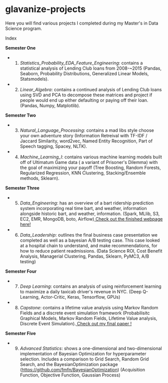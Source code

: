 # glavanize-projects
Here you will find various projects I completed during my Master's in Data Science program.

Index

**Semester One**

- 1) *Statistics_Probability_EDA_Feature_Engineering*: contains a statistical analysis of Lending Club loans from 2008-~2015 (Pandas, Seaborn, Probability Distributions, Generalized Linear Models, Statsmodels). 

- 2) *Linear_Algebra*: contains a continued analysis of Lending Club loans using SVD and PCA to decompose these matrices and project if people would end up either defaulting or paying off their loan. (Pandas, Numpy, Matplotlib).

**Semester Two**

- 3) *Natural_Language_Processing*: contains a mad libs style choose your own adventure story (Information Retreival with TF-IDF / Jaccard Similarity, word2vec, Named Entity Recognition, Part of Speech tagging, Spacey, NLTK).

- 4) *Machine_Learning_I*: contains various machine learning models built off of Ultimatum Game data ( a variant of Prisoner's Dilemma) with the goal of maximizing your payoff (Tree Boosting, Random Forests, Regularized Regression, KNN Clustering, Stacking/Ensemble methods, Sklearn).

**Semester Three**

- 5) *Data_Engineering*: has an overview of a bart ridership prediction system incorporating real time bart, and weather, information alongside historic bart, and weather, information. (Spark, MLlib, S3, EC2, EMR, MongoDB, boto, Airflow)<a href="http://bart-capacity-predictions.com.s3-website-us-east-1.amazonaws.com/"> Check out the finished webpage here! </a>


- 6) *Data_Leadership*: outlines the final business case presentation we completed as well as a bayesian A/B testing case. This case looked at a hospital chain to understand, and make recommendations, for how to reduce patient readmissions. (Data Science ROI, Cost Benefit Analysis, Managerial Clustering, Pandas, Sklearn, PyMC3, A/B testing)  

**Semester Four**

- 7) *Deep Learning*: contains an analysis of using reinforcement learning to maximize a daily taxicab driver's revenue in NYC. (Deep Q-Learning, Actor-Critic, Keras, Tensorflow, GPUs)
- 8) *Capstone*: contains a lifetime value analysis using Markov Random Fields and a discrete event simulation framework (Probabilisitc Graphical Models, Markov Random Fields, Lifetime Value analysis, Discrete Event Simulation).<a href="https://docs.google.com/document/d/1PA-Z_HjjJqIGBlQ26dMYruw4NfN-uFgtTD1LGV2BSTM/edit?usp=sharing"> Check out my final paper ! </a>

**Semester Five**
- 9) *Advanced Statistics*: shows a one-dimensional and two-dimensional implementation of Bayesian Optimization for hyperparameter selection. Includes a comparison to Grid Search, Random Grid Search, and the BayesianOptimization package (https://github.com/fmfn/BayesianOptimization) (Acquisition Function, Objective Function, Gaussian Process)
